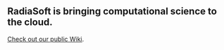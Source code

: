 ## RadiaSoft is bringing computational science to the cloud.

[Check out our public Wiki](https://github.com/radiasoft/public/wiki).

